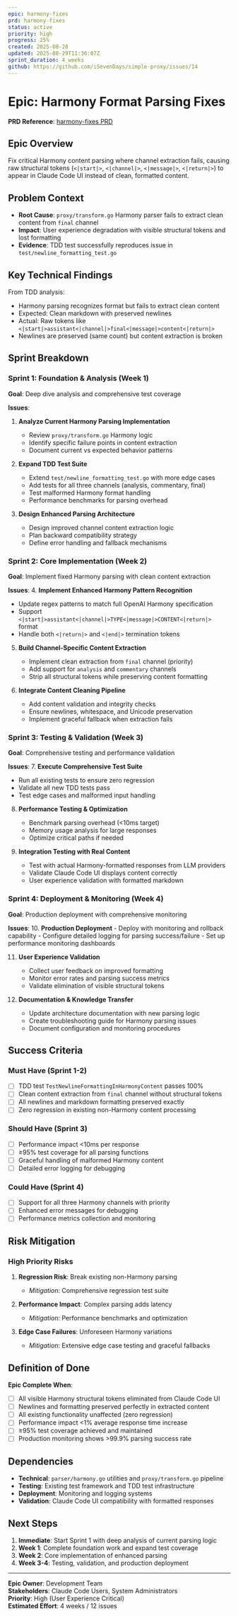 ```yaml
---
epic: harmony-fixes
prd: harmony-fixes
status: active
priority: high
progress: 25%
created: 2025-08-28
updated: 2025-08-29T11:36:07Z
sprint_duration: 4_weeks
github: https://github.com/iSevenDays/simple-proxy/issues/14
---
```


# Epic: Harmony Format Parsing Fixes

**PRD Reference**: [harmony-fixes PRD](.claude/prds/harmony-fixes.md)

## Epic Overview

Fix critical Harmony content parsing where channel extraction fails, causing raw structural tokens (`<|start|>`, `<|channel|>`, `<|message|>`, `<|return|>`) to appear in Claude Code UI instead of clean, formatted content.

## Problem Context

- **Root Cause**: `proxy/transform.go` Harmony parser fails to extract clean content from `final` channel
- **Impact**: User experience degradation with visible structural tokens and lost formatting
- **Evidence**: TDD test successfully reproduces issue in `test/newline_formatting_test.go`

## Key Technical Findings

From TDD analysis:
- Harmony parsing recognizes format but fails to extract clean content
- Expected: Clean markdown with preserved newlines
- Actual: Raw tokens like `<|start|>assistant<|channel|>final<|message|>content<|return|>`
- Newlines are preserved (same count) but content extraction is broken

## Sprint Breakdown

### Sprint 1: Foundation & Analysis (Week 1)
**Goal**: Deep dive analysis and comprehensive test coverage

**Issues**:
1. **Analyze Current Harmony Parsing Implementation**
   - Review `proxy/transform.go` Harmony logic
   - Identify specific failure points in content extraction
   - Document current vs expected behavior patterns

2. **Expand TDD Test Suite**
   - Extend `test/newline_formatting_test.go` with more edge cases
   - Add tests for all three channels (analysis, commentary, final)
   - Test malformed Harmony format handling
   - Performance benchmarks for parsing overhead

3. **Design Enhanced Parsing Architecture**
   - Design improved channel content extraction logic
   - Plan backward compatibility strategy
   - Define error handling and fallback mechanisms

### Sprint 2: Core Implementation (Week 2)  
**Goal**: Implement fixed Harmony parsing with clean content extraction

**Issues**:
4. **Implement Enhanced Harmony Pattern Recognition**
   - Update regex patterns to match full OpenAI Harmony specification
   - Support `<|start|>assistant<|channel|>TYPE<|message|>CONTENT<|return|>` format
   - Handle both `<|return|>` and `<|end|>` termination tokens

5. **Build Channel-Specific Content Extraction**
   - Implement clean extraction from `final` channel (priority)
   - Add support for `analysis` and `commentary` channels
   - Strip all structural tokens while preserving content formatting

6. **Integrate Content Cleaning Pipeline**
   - Add content validation and integrity checks
   - Ensure newlines, whitespace, and Unicode preservation  
   - Implement graceful fallback when extraction fails

### Sprint 3: Testing & Validation (Week 3)
**Goal**: Comprehensive testing and performance validation

**Issues**:
7. **Execute Comprehensive Test Suite**
   - Run all existing tests to ensure zero regression
   - Validate all new TDD tests pass
   - Test edge cases and malformed input handling

8. **Performance Testing & Optimization**  
   - Benchmark parsing overhead (<10ms target)
   - Memory usage analysis for large responses
   - Optimize critical paths if needed

9. **Integration Testing with Real Content**
   - Test with actual Harmony-formatted responses from LLM providers
   - Validate Claude Code UI displays content correctly
   - User experience validation with formatted markdown

### Sprint 4: Deployment & Monitoring (Week 4)
**Goal**: Production deployment with comprehensive monitoring

**Issues**:
10. **Production Deployment**
    - Deploy with monitoring and rollback capability
    - Configure detailed logging for parsing success/failure
    - Set up performance monitoring dashboards

11. **User Experience Validation**
    - Collect user feedback on improved formatting
    - Monitor error rates and parsing success metrics
    - Validate elimination of visible structural tokens

12. **Documentation & Knowledge Transfer**
    - Update architecture documentation with new parsing logic
    - Create troubleshooting guide for Harmony parsing issues
    - Document configuration and monitoring procedures

## Success Criteria

### Must Have (Sprint 1-2)
- [ ] TDD test `TestNewlineFormattingInHarmonyContent` passes 100%
- [ ] Clean content extraction from `final` channel without structural tokens
- [ ] All newlines and markdown formatting preserved exactly
- [ ] Zero regression in existing non-Harmony content processing

### Should Have (Sprint 3)
- [ ] Performance impact <10ms per response
- [ ] ≥95% test coverage for all parsing functions
- [ ] Graceful handling of malformed Harmony content
- [ ] Detailed error logging for debugging

### Could Have (Sprint 4)
- [ ] Support for all three Harmony channels with priority
- [ ] Enhanced error messages for debugging
- [ ] Performance metrics collection and monitoring

## Risk Mitigation

### High Priority Risks
1. **Regression Risk**: Break existing non-Harmony parsing
   - *Mitigation*: Comprehensive regression test suite
   
2. **Performance Impact**: Complex parsing adds latency
   - *Mitigation*: Performance benchmarks and optimization
   
3. **Edge Case Failures**: Unforeseen Harmony variations
   - *Mitigation*: Extensive edge case testing and graceful fallbacks

## Definition of Done

**Epic Complete When**:
- [ ] All visible Harmony structural tokens eliminated from Claude Code UI
- [ ] Newlines and formatting preserved perfectly in extracted content
- [ ] All existing functionality unaffected (zero regression)
- [ ] Performance impact <1% average response time increase
- [ ] ≥95% test coverage achieved and maintained
- [ ] Production monitoring shows >99.9% parsing success rate

## Dependencies

- **Technical**: `parser/harmony.go` utilities and `proxy/transform.go` pipeline
- **Testing**: Existing test framework and TDD test infrastructure  
- **Deployment**: Monitoring and logging systems
- **Validation**: Claude Code UI compatibility with formatted responses

## Next Steps

1. **Immediate**: Start Sprint 1 with deep analysis of current parsing logic
2. **Week 1**: Complete foundation work and expand test coverage
3. **Week 2**: Core implementation of enhanced parsing
4. **Week 3-4**: Testing, validation, and production deployment

---

**Epic Owner**: Development Team  
**Stakeholders**: Claude Code Users, System Administrators  
**Priority**: High (User Experience Critical)  
**Estimated Effort**: 4 weeks / 12 issues